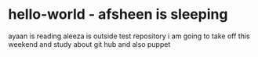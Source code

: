 # hello-world - afsheen is sleeping
ayaan is reading 
aleeza is outside
test repository
i am going to take off this weekend and study about git hub and also puppet
